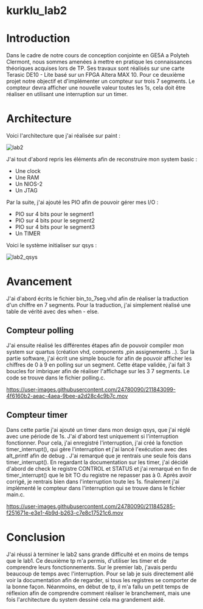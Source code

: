 # kurklu_lab2


# Introduction
Dans le cadre de notre cours de conception conjointe en GE5A a Polyteh Clermont, nous sommes amenées à mettre en pratique les connaissances théoriques acquises lors de TP. Ses travaux sont réalisés sur une carte Terasic DE10 - Lite basé sur un FPGA Altera MAX 10. Pour ce deuxième projet notre objectif et d'implémenter un compteur sur trois 7 segments. Le compteur devra afficher une nouvelle valeur toutes les 1s, cela doit être réaliser en utilisant une interruption sur un timer.


# Architecture
Voici l'architecture que j'ai réalisée sur paint :

![lab2](https://user-images.githubusercontent.com/24780090/211839652-f88ff0c1-7246-49c2-b8b6-950c2bf19ab3.jpg)

J'ai tout d'abord repris les éléments afin de reconstruire mon system basic :
* Une clock
* Une RAM
* Un NIOS-2
* Un JTAG

Par la suite, j'ai ajouté les PIO afin de pouvoir gérer mes I/O :
* PIO sur 4 bits pour le segment1
* PIO sur 4 bits pour le segment2
* PIO sur 4 bits pour le segment3
* Un TIMER

Voici le système initialiser sur qsys :

![lab2_qsys](https://user-images.githubusercontent.com/24780090/211839872-e2330fc6-c873-4232-878d-f696c17ae4e7.jpg)


# Avancement

J'ai d'abord écrits le fichier bin_to_7seg.vhd afin de réaliser la traduction d'un chiffre en 7 segments. Pour la traduction, j'ai simplement réalisé une table de vérité avec des when - else.

## Compteur polling
J'ai ensuite réalisé les différentes étapes afin de pouvoir compiler mon system sur quartus (création vhd, components ,pin assignements ..). Sur la partie software, j'ai écrit une simple boucle for afin de pouvoir afficher les chiffres de 0 à 9 en polling sur un segment. Cette étape validée, j'ai fait 3 boucles for imbriquer afin de réaliser l'affichage sur les 3 7 segments. Le code se trouve dans le fichier polling.c.

https://user-images.githubusercontent.com/24780090/211843099-4f6160b2-aeac-4aea-9bee-a2d28c4c9b7c.mov


## Compteur timer
Dans cette partie j'ai ajouté un timer dans mon design qsys, que j'ai réglé avec une période de 1s. J'ai d'abord test uniquement si l'interruption fonctionner. Pour cela, j'ai enregistré l'interruption, j'ai créé la fonction timer_interrupt(), qui gère l'interruption et j'ai lancé l'exécution avec des alt_printf afin de debug . J'ai remarqué que je rentrais une seule fois dans timer_interrupt(). En regardant la documentation sur les timer, j'ai décidé d'abord de check le registre CONTROL et STATUS et j'ai remarqué en fin de timer_interrupt() que le bit TO du registre ne repasser pas à 0. Après avoir corrigé, je rentrais bien dans l'interruption toute les 1s. finalement j'ai implémenté le compteur dans l'interruption qui se trouve dans le fichier main.c.

https://user-images.githubusercontent.com/24780090/211845285-f251671e-e3e1-4b9d-b263-c7e8c17521c6.mov


# Conclusion

J'ai réussi à terminer le lab2 sans grande difficulté et en moins de temps que le lab1. Ce deuxième tp m'a permis, d'utiliser les timer et de comprendre leurs fonctionnements. Sur le premier lab, j'avais perdu beaucoup de temps avec l'interruption. Pour se lab je suis directement allé voir la documentation afin de regarder, si tous les registres se comporter de la bonne façon. Néanmoins, en début de tp, il m'a fallu un petit temps de réflexion afin de comprendre comment réaliser le branchement, mais une fois l'architecture du system dessiné cela ma grandement aidé.

